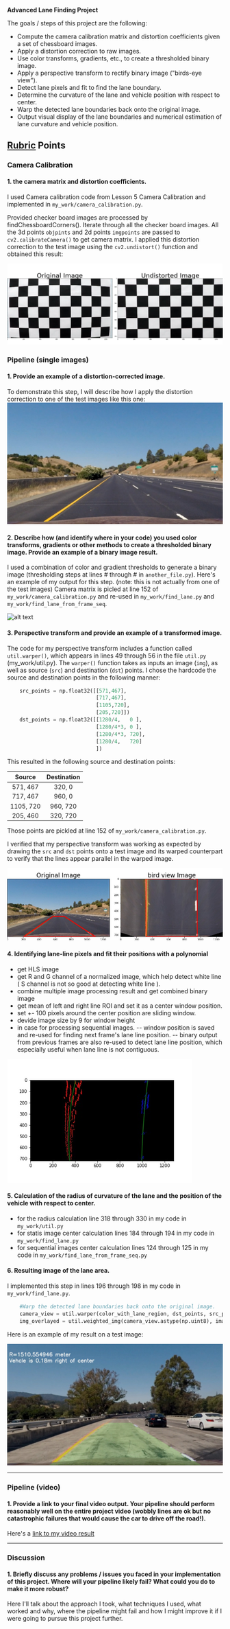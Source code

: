 **Advanced Lane Finding Project**

The goals / steps of this project are the following:

* Compute the camera calibration matrix and distortion coefficients given a set of chessboard images.
* Apply a distortion correction to raw images.
* Use color transforms, gradients, etc., to create a thresholded binary image.
* Apply a perspective transform to rectify binary image ("birds-eye view").
* Detect lane pixels and fit to find the lane boundary.
* Determine the curvature of the lane and vehicle position with respect to center.
* Warp the detected lane boundaries back onto the original image.
* Output visual display of the lane boundaries and numerical estimation of lane curvature and vehicle position.

[//]: # (Image References)

[image1]: ./output_images/undistort_output.png "Undistorted"
[image2]: ./output_images/undistort_straight_lines1.png "Road Transformed"
[image3]: ./output_images/binary_combo_example.jpg "Binary Example"
[image4]: ./output_images/warped_straight_lines1.jpg "Warp Example"
[image5]: ./output_images/color_fit_lines_test1.jpg "Fit Visual"
[image6]: ./output_images/output_test1.jpg "Output"
[video1]: ./output_videos/project_video_processed.mp4 "Video"

## [Rubric](https://review.udacity.com/#!/rubrics/571/view) Points

### Camera Calibration

#### 1.  the camera matrix and distortion coefficients. 
I used Camera calibration code from Lesson 5 Camera Calibration and implemented in `my_work/camera_calibration.py`.

Provided checker board images are processed by findChessboardCorners().
Iterate through all the checker board images.
All the 3d points `objpints` and 2d points `imgpoints` are passed to `cv2.calibrateCamera()` to get camera matrix. I applied this distortion correction to the test image using the `cv2.undistort()` function and obtained this result: 

![alt text][image1]

### Pipeline (single images)

#### 1. Provide an example of a distortion-corrected image.

To demonstrate this step, I will describe how I apply the distortion correction to one of the test images like this one:
![alt text][image2]

#### 2. Describe how (and identify where in your code) you used color transforms, gradients or other methods to create a thresholded binary image.  Provide an example of a binary image result.

I used a combination of color and gradient thresholds to generate a binary image (thresholding steps at lines # through # in `another_file.py`).  Here's an example of my output for this step.  (note: this is not actually from one of the test images)
Camera matrix is picled at line 152 of `my_work/camera_calibration.py` and re-used in `my_work/find_lane.py` and `my_work/find_lane_from_frame_seq`.

![alt text][image3]

#### 3. Perspective transform and provide an example of a transformed image.

The code for my perspective transform includes a function called `util.warper()`, which appears in lines 49 through 56 in the file `util.py` (my_work/util.py).  The `warper()` function takes as inputs an image (`img`), as well as source (`src`) and destination (`dst`) points.  I chose the hardcode the source and destination points in the following manner:
```python
    src_points = np.float32([[571,467],
                             [717,467],
                             [1105,720],
                             [205,720]])
    dst_points = np.float32([[1280/4,   0 ],
                             [1280/4*3, 0 ],
                             [1280/4*3, 720],
                             [1280/4,   720]
                             ])
```

This resulted in the following source and destination points:

| Source        | Destination   | 
|:-------------:|:-------------:| 
| 571, 467      | 320, 0        | 
| 717, 467      | 960, 0        |
| 1105, 720     | 960, 720      |
| 205, 460      | 320, 720      |

Those points are pickled at line 152 of `my_work/camera_calibration.py`.

I verified that my perspective transform was working as expected by drawing the `src` and `dst` points onto a test image and its warped counterpart to verify that the lines appear parallel in the warped image.

![alt text][image4]

#### 4. Identifying lane-line pixels and fit their positions with a polynomial

- get HLS image
- get R and G channel of a normalized image, which help detect white line ( S channel is not so good at detecting white line ).
- combine multiple image processing result and get combined binary image
- get mean of left and right line ROI and set it as a center window position.
- set +- 100 pixels around the center position are sliding window.
- devide image size by 9 for window height
- in case for processing sequential images.
-- window position is saved and re-used for finding next frame's lane line position.
-- binary output from previous frames are also re-used to detect lane line position, which especially useful when lane line is not contiguous.

![alt text][image5]

#### 5. Calculation of the radius of curvature of the lane and the position of the vehicle with respect to center.

- for the radius calculation
  line 318 through 330 in my code in `my_work/util.py`
- for statis image center calculation
  lines 184 through 194 in my code in `my_work/find_lane.py`
- for sequential images center calculation
  lines 124 through 125 in my code in `my_work/find_lane_from_frame_seq.py`

#### 6. Resulting image of the lane area.

I implemented this step in lines 196 through 198 in my code in `my_work/find_lane.py`.
```python
    #Warp the detected lane boundaries back onto the original image.
    camera_view = util.warper(color_with_lane_region, dst_points, src_points )
    img_overlayed = util.weighted_img(camera_view.astype(np.uint8), image_undistort )
```
Here is an example of my result on a test image:

![alt text][image6]

---

### Pipeline (video)

#### 1. Provide a link to your final video output.  Your pipeline should perform reasonably well on the entire project video (wobbly lines are ok but no catastrophic failures that would cause the car to drive off the road!).

Here's a [link to my video result](./output_videos/project_video.mp4)

---

### Discussion

#### 1. Briefly discuss any problems / issues you faced in your implementation of this project.  Where will your pipeline likely fail?  What could you do to make it more robust?

Here I'll talk about the approach I took, what techniques I used, what worked and why, where the pipeline might fail and how I might improve it if I were going to pursue this project further.  
